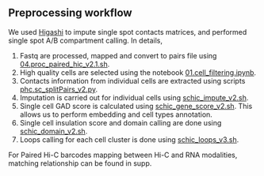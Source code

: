 
## Preprocessing workflow
We used [Higashi](https://github.com/ma-compbio/Higashi) to impute single spot contacts matrices, and performed single spot A/B compartment calling. In details, 
1. Fastq are processed, mapped and convert to pairs file using [04.proc_paired_hic_v2.1.sh](https://github.com/Xieeeee/Droplet-Hi-C/tree/main/01.pre-process/scripts/04.proc_paired_hic_v2.1.sh).
2. High quality cells are selected using the notebook [01.cell_filtering.ipynb](https://github.com/Xieeeee/Droplet-Hi-C/tree/main/01.pre-process/01.cell_filtering.ipynb).
3. Contacts information from individual cells are extracted using scripts [phc.sc_splitPairs_v2.py](https://github.com/Xieeeee/Droplet-Hi-C/tree/main/01.pre-process/scripts/phc.sc_splitPairs_v2.py).
4. Imputation is carried out for individual cells using [schic_impute_v2.sh](https://github.com/Xieeeee/Droplet-Hi-C/tree/main/01.pre-process/scripts/schic_impute_v2.sh).
5. Single cell GAD score is calculated using [schic_gene_score_v2.sh](https://github.com/Xieeeee/Droplet-Hi-C/tree/main/01.pre-process/scripts/schic_gene_score_v2.sh). This allows us to perform embedding and cell types annotation.
6. Single cell insulation score and domain calling are done using [schic_domain_v2.sh](https://github.com/Xieeeee/Droplet-Hi-C/tree/main/01.pre-process/scripts/schic_domain_v2.sh).
7. Loops calling for each cell cluster is done using [schic_loops_v3.sh](https://github.com/Xieeeee/Droplet-Hi-C/tree/main/01.pre-process/scripts/schic_loops_v3.sh).

For Paired Hi-C barcodes mapping between Hi-C and RNA modalities, matching relationship can be found in supp.
